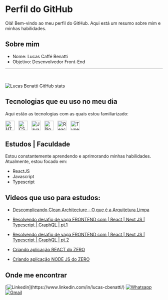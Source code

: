 

# Perfil do GitHub

Olá! Bem-vindo ao meu perfil do GitHub. Aqui está um resumo sobre mim e minhas habilidades.

## Sobre mim

- Nome: Lucas Caffé Benatti 
- Objetivo: Desenvolvedor Front-End
<hr/><br/>

![Lucas Benatti GitHub stats](https://github-readme-stats.vercel.app/api?username=lcbenattidev&theme=blue-green)

## Tecnologias que eu uso no meu dia

Aqui estão as tecnologias com as quais estou familiarizado:

<img src="https://cdn.jsdelivr.net/gh/devicons/devicon/icons/html5/html5-original.svg" alt="HTML5" width="30" height="30" /> &nbsp; <img src="https://cdn.jsdelivr.net/gh/devicons/devicon/icons/css3/css3-original.svg" alt="CSS3" width="30" height="30" /> &nbsp; <img src="https://cdn.jsdelivr.net/gh/devicons/devicon/icons/javascript/javascript-original.svg" alt="JavaScript" width="30" height="30" /> &nbsp; <img src="https://cdn.jsdelivr.net/gh/devicons/devicon/icons/nodejs/nodejs-original.svg" alt="Node.js" width="30" height="30" /> &nbsp; <img src="https://cdn.jsdelivr.net/gh/devicons/devicon/icons/react/react-original.svg" alt="React.js" width="30" height="30" /> &nbsp; <img src="https://cdn.jsdelivr.net/gh/devicons/devicon/icons/typescript/typescript-original.svg" alt="TypeScript" width="30" height="30" />

## Estudos | Faculdade

Estou constantemente aprendendo e aprimorando minhas habilidades.<br/> Atualmente, estou focado em:

- ReactJS
- Javascript
- Typescript

## Videos que uso para estudos:


- [Descomplicando Clean Architecture - O que é a Arquitetura Limpa ](https://www.youtube.com/watch?v=zcDKQqFmjEA)

- [Resolvendo desafio de vaga FRONTEND com | React | Next JS |  Typescript | GraphQL | pt.1 ](https://www.youtube.com/watch?v=fF-UWgeiELc)<br/>

- [Resolvendo desafio de vaga FRONTEND com | React | Next JS |  Typescript | GraphQL | pt.2 ](https://www.youtube.com/watch?v=I_thj22FsrE)

- [Criando aplicação REACT do ZERO ](https://www.youtube.com/watch?v=lq7b8uZULs4)

- [Criando aplicação NODE JS do ZERO ](https://www.youtube.com/watch?v=GVF--Rl3bP4&t=968s)

## Onde me encontrar
[![Linkedin](https://img.shields.io/badge/LinkedIn-292929?style=for-the-badge&logo=linkedin&logoColor=00ADC8")](https://www.linkedin.com/in/lucas-cbenatti/)
[![Whatsapp](https://img.shields.io/badge/WhatsApp-292929?style=for-the-badge&logo=whatsapp&logoColor=00ADC8)](https://wa.me/5516981547395)
[![Gmail](https://img.shields.io/badge/Gmail-292929?style=for-the-badge&logo=gmail&logoColor=00ADC8)](mailto:contatobenatti@gmail.com)



